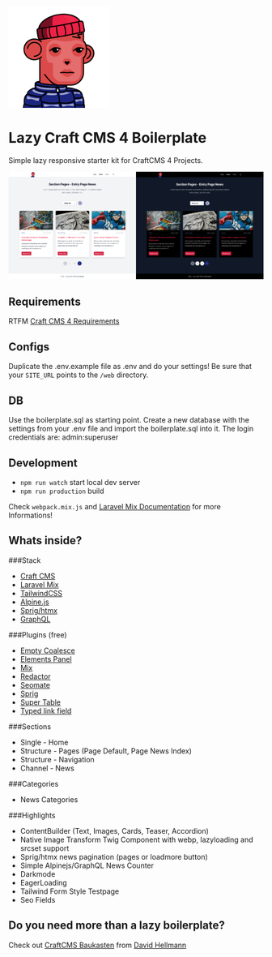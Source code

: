 <p>
<img src="web/assets/GM-1500.svg" width="200px"/>
</p>

<h1>Lazy Craft CMS 4 Boilerplate</h1>

Simple lazy responsive starter kit for CraftCMS 4 Projects.


<img src="web/assets/screenshot-light.png"  width="50%"/><img src="web/assets/screenshot-dark.png"  width="50%"/>



## Requirements

RTFM [Craft CMS 4 Requirements](https://craftcms.com/docs/4.x/requirements.html)

## Configs

Duplicate the .env.example file as .env and do your settings! Be sure that your `SITE_URL` points to the `/web` directory.

## DB

Use the boilerplate.sql as starting point. Create a new database with the settings from your .env file and import the boilerplate.sql into it. The login credentials are: admin:superuser

## Development

* `npm run watch` start local dev server
* `npm run production` build

Check `webpack.mix.js` and [Laravel Mix Documentation](https://laravel-mix.com/) for more Informations!

## Whats inside?

###Stack

* [Craft CMS](https://craftcms.com/)
* [Laravel Mix](https://laravel-mix.com/)
* [TailwindCSS](https://tailwindcss.com/)
* [Alpine.js](https://alpinejs.dev/) 
* [Sprig/htmx](https://htmx.org/) 
* [GraphQL](https://graphql.org/)

###Plugins (free)

* [Empty Coalesce](https://plugins.craftcms.com/empty-coalesce?craft4)
* [Elements Panel](https://plugins.craftcms.com/elements-panel?craft4)
* [Mix](https://plugins.craftcms.com/mix?craft4) 
* [Redactor](https://plugins.craftcms.com/redactor?craft4) 
* [Seomate](https://plugins.craftcms.com/seomate?craft4) 
* [Sprig](https://plugins.craftcms.com/sprig?craft4) 
* [Super Table](https://plugins.craftcms.com/super-table?craft4) 
* [Typed link field](https://plugins.craftcms.com/typedlinkfield?craft4) 

###Sections

* Single - Home
* Structure - Pages (Page Default, Page News Index)
* Structure - Navigation
* Channel - News

###Categories

* News Categories

###Highlights

* ContentBuilder (Text, Images, Cards, Teaser, Accordion)
* Native Image Transform Twig Component with webp, lazyloading and srcset support
* Sprig/htmx news pagination (pages or loadmore button)
* Simple Alpinejs/GraphQL News Counter
* Darkmode
* EagerLoading
* Tailwind Form Style Testpage
* Seo Fields

## Do you need more than a lazy boilerplate?

Check out [CraftCMS Baukasten](https://github.com/davidhellmann/craftcms-baukasten) from [David Hellmann](https://github.com/davidhellmann)